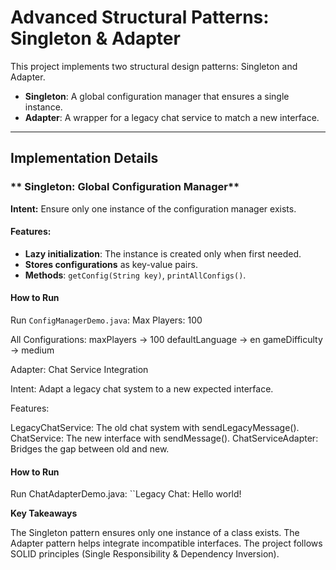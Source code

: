 # Advanced Structural Patterns: Singleton & Adapter

This project implements two structural design patterns: Singleton and Adapter.  
- **Singleton**: A global configuration manager that ensures a single instance.  
- **Adapter**: A wrapper for a legacy chat service to match a new interface.  


---

## **Implementation Details**

### ** Singleton: Global Configuration Manager**
**Intent:** Ensure only one instance of the configuration manager exists.  

#### **Features:**
- **Lazy initialization**: The instance is created only when first needed.  
- **Stores configurations** as key-value pairs.  
- **Methods**: `getConfig(String key)`, `printAllConfigs()`.  

#### **How to Run**
Run `ConfigManagerDemo.java`:
Max Players: 100

All Configurations:
maxPlayers → 100
defaultLanguage → en
gameDifficulty → medium

Adapter: Chat Service Integration

Intent: Adapt a legacy chat system to a new expected interface.

Features:

LegacyChatService: The old chat system with sendLegacyMessage().
ChatService: The new interface with sendMessage().
ChatServiceAdapter: Bridges the gap between old and new.

#### **How to Run**

Run ChatAdapterDemo.java:
``Legacy Chat: Hello world!

**Key Takeaways**

The Singleton pattern ensures only one instance of a class exists.
The Adapter pattern helps integrate incompatible interfaces.
The project follows SOLID principles (Single Responsibility & Dependency Inversion).
